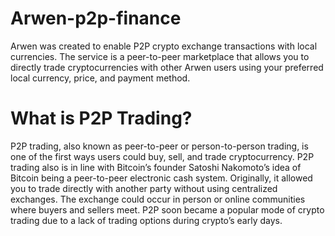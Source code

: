 # Arwen-p2p-finance
Arwen was created to enable P2P crypto exchange transactions with local currencies. The service is a peer-to-peer marketplace that allows you to directly trade cryptocurrencies with other Arwen users using your preferred local currency, price, and payment method. 

# What is P2P Trading?
P2P trading, also known as peer-to-peer or person-to-person trading, is one of the first ways users could buy, sell, and trade cryptocurrency. P2P trading also is in line with Bitcoin’s founder Satoshi Nakomoto’s idea of Bitcoin being a peer-to-peer electronic cash system. Originally, it allowed you to trade directly with another party without using centralized exchanges. The exchange could occur in person or online communities where buyers and sellers meet. P2P soon became a popular mode of crypto trading due to a lack of trading options during crypto’s early days.
